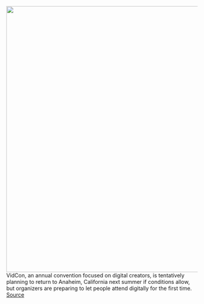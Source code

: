 <img src='https://cdn.vox-cdn.com/thumbor/VG7CFYt2er5LmTd7cKBAGeefh5M=/1857x0:8000x4500/1200x800/filters:focal(3360x1610:4640x2890)/cdn.vox-cdn.com/uploads/chorus_image/image/67662665/LogoSheet1_01__1_.0.jpg' width='700px' /><br/>
VidCon, an annual convention focused on digital creators, is tentatively planning to return to Anaheim, California next summer if conditions allow, but organizers are preparing to let people attend digitally for the first time.
<a href='https://www.theverge.com/2020/10/20/21525328/vidcon-digital-summer-2021-panels-sessions-rebrand-creators'> Source <a/>